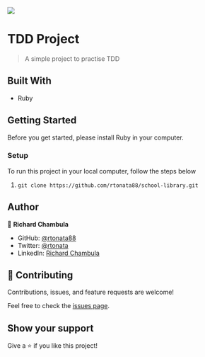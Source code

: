 
![](https://img.shields.io/badge/Microverse-blueviolet)

# TDD Project

> A simple project to practise TDD 

## Built With

- Ruby
## Getting Started
Before you get started, please install Ruby in your computer.
### Setup

To run this project in your local computer, follow the steps below
1. `git clone https://github.com/rtonata88/school-library.git`

## Author

👤 **Richard Chambula**

- GitHub: [@rtonata88](https://github.com/rtonata88)
- Twitter: [@rtonata](https://twitter.com/rtonata)
- LinkedIn: [Richard Chambula](https://www.linkedin.com/in/richard-chambula-49198425/)

## 🤝 Contributing

Contributions, issues, and feature requests are welcome!

Feel free to check the [issues page](../../issues/).

## Show your support

Give a ⭐️ if you like this project!